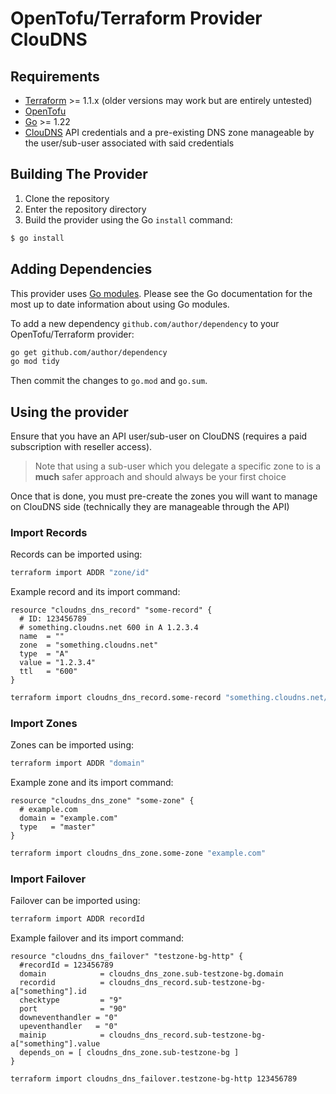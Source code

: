 # OpenTofu/Terraform Provider ClouDNS

## Requirements

- [Terraform](https://www.terraform.io/downloads.html) >= 1.1.x (older versions may work but are entirely untested)
- [OpenTofu](https://opentofu.org/docs/intro/install/)
- [Go](https://golang.org/doc/install) >= 1.22
- [ClouDNS](https://cloudns.net) API credentials and a pre-existing DNS zone manageable by the user/sub-user associated with said credentials

## Building The Provider

1. Clone the repository
2. Enter the repository directory
3. Build the provider using the Go `install` command:

```sh
$ go install
```

## Adding Dependencies

This provider uses [Go modules](https://github.com/golang/go/wiki/Modules). Please see the Go documentation for the most up to date information about using Go
modules.

To add a new dependency `github.com/author/dependency` to your OpenTofu/Terraform provider:

```sh
go get github.com/author/dependency
go mod tidy
```

Then commit the changes to `go.mod` and `go.sum`.

## Using the provider

Ensure that you have an API user/sub-user on ClouDNS (requires a paid subscription with reseller access).

> Note that using a sub-user which you delegate a specific zone to is a **much** safer approach and should always be your first choice

Once that is done, you must pre-create the zones you will want to manage on ClouDNS side (technically they are manageable through the API)

### Import Records

Records can be imported using:

```sh
terraform import ADDR "zone/id"
```

Example record and its import command:

```hcl
resource "cloudns_dns_record" "some-record" {
  # ID: 123456789
  # something.cloudns.net 600 in A 1.2.3.4
  name  = ""
  zone  = "something.cloudns.net"
  type  = "A"
  value = "1.2.3.4"
  ttl   = "600"
}
```

```sh
terraform import cloudns_dns_record.some-record "something.cloudns.net/123456789"
```

### Import Zones

Zones can be imported using:

```sh
terraform import ADDR "domain"
```

Example zone and its import command:

```hcl
resource "cloudns_dns_zone" "some-zone" {
  # example.com
  domain = "example.com"
  type   = "master"
}
```

```sh
terraform import cloudns_dns_zone.some-zone "example.com"
```

### Import Failover

Failover can be imported using:

```sh
terraform import ADDR recordId
```

Example failover and its import command:

```hcl
resource "cloudns_dns_failover" "testzone-bg-http" {
  #recordId = 123456789
  domain            = cloudns_dns_zone.sub-testzone-bg.domain
  recordid          = cloudns_dns_record.sub-testzone-bg-a["something"].id
  checktype         = "9"
  port              = "90"
  downeventhandler = "0"
  upeventhandler   = "0"
  mainip            = cloudns_dns_record.sub-testzone-bg-a["something"].value
  depends_on = [ cloudns_dns_zone.sub-testzone-bg ]
}
```

```sh
terraform import cloudns_dns_failover.testzone-bg-http 123456789
```